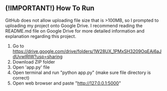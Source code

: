 ## (!IMPORTANT!) How To Run
GitHub does not allow uploading file size that is >100MB, so I prompted to uploading my project onto Google Drive. I recommend reading the README.md file on Google Drive for more detailed information and explanation regarding this project.

1. Go to https://drive.google.com/drive/folders/1W28UX_1PMxSH3209OqEAj6aJdUvwlRIW?usp=sharing
2. Download ZIP folder
3. Open 'app.py' file
4. Open terminal and run "python app.py" (make sure file directory is correct)
5. Open web browser and paste "http://127.0.0.1:5000" 
